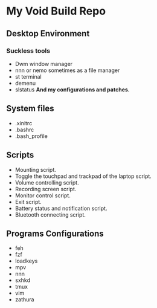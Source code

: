 # My Void Build Repo
## Desktop Environment
### Suckless tools
* Dwm window manager
* nnn or nemo sometimes as a file manager
* st terminal
* demenu
* slstatus
**And my configurations and patches.**

## System files
* .xinitrc
* .bashrc
* .bash_profile

## Scripts
* Mounting script.
* Toggle the touchpad and trackpad of the laptop script.
* Volume controlling script.
* Recording screen script.
* Monitor control script.
* Exit script.
* Battery status and notification script.
* Bluetooth connecting script.

## Programs Configurations
* feh
* fzf
* loadkeys
* mpv
* nnn
* sxhkd
* tmux
* vim
* zathura
